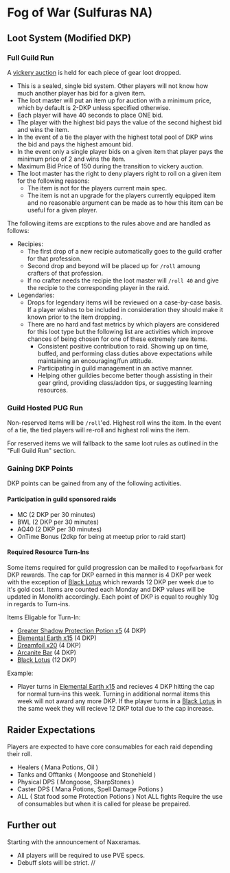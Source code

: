 # Fog of War (Sulfuras NA)

## Loot System (Modified DKP)

### Full Guild Run

A [vickery auction](https://en.wikipedia.org/wiki/Vickrey_auction) is held for each piece of gear loot dropped. 
- This is a sealed, single bid system. Other players will not know how much another player has bid for a given item.
- The loot master will put an item up for auction with a minimum price, which by default is 2-DKP unless specified otherwise.
- Each player will have 40 seconds to place ONE bid.
- The player with the highest bid pays the value of the second highest bid and wins the item.
- In the event of a tie the player with the highest total pool of DKP wins the bid and pays the highest amount bid.
- In the event only a single player bids on a given item that player pays the minimum price of 2 and wins the item.
- Maximum Bid Price of 150 during the transition to vickery auction.
- The loot master has the right to deny players right to roll on a given item for the following reasons:
  - The item is not for the players current main spec.
  - The item is not an upgrade for the players currently equipped item and no reasonable argument can be made as to how this item can be useful for a given player.

The following items are excptions to the rules above and are handled as follows:
- Recipies: 
  - The first drop of a new recipie automatically goes to the guild crafter for that profession.
  - Second drop and beyond will be placed up for `/roll` amoung crafters of that profession.
  - If no crafter needs the recipie the loot master will `/roll 40` and give the recipie to the corresponding player in the raid.
- Legendaries:
  - Drops for legendary items will be reviewed on a case-by-case basis. If a player wishes to be included in consideration they should make it known prior to the item dropping.
  - There are no hard and fast metrics by which players are considered for this loot type but the following list are activities which improve chances of being chosen for one of these extremely rare items.
    - Consistent positive contribution to raid. Showing up on time, buffed, and performing class duties above expectations while maintaining an encouraging/fun attitude.
    - Participating in guild management in an active manner.
    - Helping other guildies become better though assisting in their gear grind, providing class/addon tips, or suggesting learning resources.

### Guild Hosted PUG Run

Non-reserved items will be `/roll`'ed. Highest roll wins the item. In the event of a tie, the tied players will re-roll and highest roll wins the item.

For reserved items we will fallback to the same loot rules as outlined in the "Full Guild Run" section.

### Gaining DKP Points

DKP points can be gained from any of the following activities.

#### Participation in guild sponsored raids
- MC (2 DKP per 30 minutes)
- BWL (2 DKP per 30 minutes)
- AQ40 (2 DKP per 30 minutes)
- OnTime Bonus (2dkp for being at meetup prior to raid start)
#### Required Resource Turn-Ins

Some items required for guild progression can be mailed to `Fogofwarbank` for DKP rewards. The cap for DKP earned in this manner is 4 DKP per week with the exception of [Black Lotus](https://classic.wowhead.com/item=13468/black-lotus) which rewards 12 DKP per week due to it's gold cost. Items are counted each Monday and DKP values will be updated in Monolith accordingly. Each point of DKP is equal to roughly 10g in regards to Turn-ins.

Items Eligable for Turn-In:
- [Greater Shadow Protection Potion x5](https://classic.wowhead.com/spell=17578/greater-shadow-protection-potion) (4 DKP)
- [Elemental Earth x15](https://classic.wowhead.com/item=7067/elemental-earth) (4 DKP)
- [Dreamfoil x20](https://classic.wowhead.com/item=13463/dreamfoil) (4 DKP)
- [Arcanite Bar](https://classic.wowhead.com/item=12360/arcanite-bar) (4 DKP)
- [Black Lotus](https://classic.wowhead.com/item=13468/black-lotus) (12 DKP)

Example:
- Player turns in [Elemental Earth x15](https://classic.wowhead.com/item=7067/elemental-earth) and recieves 4 DKP hitting the cap for normal turn-ins this week. Turning in additional normal items this week will not award any more DKP. If the player turns in a [Black Lotus](https://classic.wowhead.com/item=13468/black-lotus) in the same week they will recieve 12 DKP total due to the cap increase.

## Raider Expectations

Players are expected to have core consumables for each raid depending their roll.
- Healers ( Mana Potions, Oil )
- Tanks and Offtanks ( Mongoose and Stonehield )
- Physical DPS ( Mongoose, SharpStones )
- Caster DPS ( Mana Potions, Spell Damage Potions )
- ALL ( Stat food some Protection Potions )
Not ALL fights Require the use of consumables but when it is called for please be prepaired.

## Further out
Starting with the announcement of Naxxramas.
- All players will be required to use PVE specs.
- Debuff slots will be strict.
//

